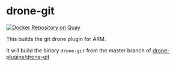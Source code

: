 # drone-git

[![Docker Repository on Quay](https://quay.io/repository/armswarm/drone-git/status "Docker Repository on Quay")](https://quay.io/repository/armswarm/drone-git)

This builds the git drone plugin for ARM.

It will build the binary `drone-git` from the master branch of [drone-plugins/drone-git](https://github.com/drone-plugins/drone-git)

